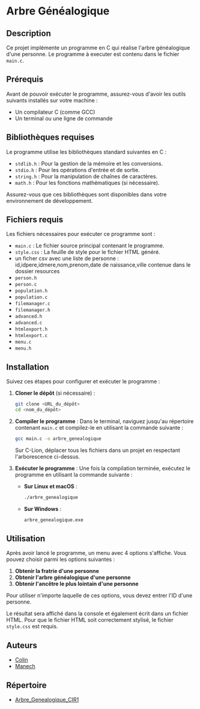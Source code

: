 # Arbre Généalogique

## Description

Ce projet implémente un programme en C qui réalise l'arbre généalogique d'une personne. Le programme à executer est contenu dans le fichier `main.c`.

## Prérequis

Avant de pouvoir exécuter le programme, assurez-vous d'avoir les outils suivants installés sur votre machine :

- Un compilateur C (comme GCC)
- Un terminal ou une ligne de commande

## Bibliothèques requises

Le programme utilise les bibliothèques standard suivantes en C :

- `stdlib.h` : Pour la gestion de la mémoire et les conversions.
- `stdio.h` : Pour les opérations d'entrée et de sortie.
- `string.h` : Pour la manipulation de chaînes de caractères.
- `math.h` : Pour les fonctions mathématiques (si nécessaire).

Assurez-vous que ces bibliothèques sont disponibles dans votre environnement de développement.

## Fichiers requis

Les fichiers nécessaires pour exécuter ce programme sont :

- `main.c` : Le fichier source principal contenant le programme.
- `style.css` : La feuille de style pour le fichier HTML généré.
- un ficher csv avec une liste de personne : id,idpere,idmere,nom,prenom,date de naissance,ville contenue dans le dossier resources
- `person.h`
- `person.c`
- `population.h`
- `population.c`
- `filemanager.c`
- `filemanager.h`
- `advanced.h`
- `advanced.c`
- `htmlexport.h`
- `htmlexport.c`
- `menu.c`
- `menu.h`

## Installation

Suivez ces étapes pour configurer et exécuter le programme :

1. **Cloner le dépôt** (si nécessaire) :
   ```sh
   git clone <URL_du_dépôt>
   cd <nom_du_dépôt>
   ```

2. **Compiler le programme** :
   Dans le terminal, naviguez jusqu'au répertoire contenant `main.c` et compilez-le en utilisant la commande suivante :
   ```sh
   gcc main.c -o arbre_genealogique
   ```
   Sur C-Lion, déplacer tous les fichiers dans un projet en respectant l'arborescence ci-dessus.
3. **Exécuter le programme** :
   Une fois la compilation terminée, exécutez le programme en utilisant la commande suivante :
   - **Sur Linux et macOS** :
     ```sh
     ./arbre_genealogique
     ```
   - **Sur Windows** :
     ```sh
     arbre_genealogique.exe
     ```

## Utilisation

Après avoir lancé le programme, un menu avec 4 options s'affiche. Vous pouvez choisir parmi les options suivantes :

1. **Obtenir la fratrie d'une personne**
2. **Obtenir l'arbre généalogique d'une personne**
3. **Obtenir l'ancêtre le plus lointain d'une personne**

Pour utiliser n'importe laquelle de ces options, vous devez entrer l'ID d'une personne.

Le résultat sera affiché dans la console et également écrit dans un fichier HTML. Pour que le fichier HTML soit correctement stylisé, le fichier `style.css` est requis.

## Auteurs

- [Colin](https://github.com/Colin503)
- [Manech](https://github.com/Mvnech)

## Répertoire

- [Arbre_Genealogique_CIR1]([https://github.com/Colin503](https://github.com/Colin503/Arbre_Genealogique_CIR1))
